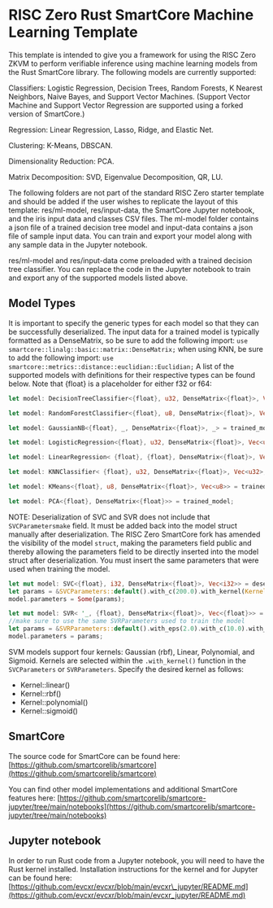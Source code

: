 # RISC Zero Rust SmartCore Machine Learning Template

This template is intended to give you a framework for using the RISC Zero ZKVM to perform verifiable inference using machine learning models from the Rust SmartCore library.  The following models are currently supported:

Classifiers: Logistic Regression, Decision Trees, Random Forests, K Nearest Neighbors, Naive Bayes, and Support Vector Machines.  (Support Vector Machine and Support Vector Regression are supported using a forked version of SmartCore.)

Regression:  Linear Regression, Lasso, Ridge, and Elastic Net.

Clustering:  K-Means, DBSCAN.

Dimensionality Reduction:  PCA.

Matrix Decomposition:  SVD, Eigenvalue Decomposition, QR, LU.

The following folders are not part of the standard RISC Zero starter template and should be added if the user wishes to replicate the layout of this template:  res/ml-model, res/input-data, the SmartCore Jupyter notebook, and the iris input data and classes CSV files.  The ml-model folder contains a json file of a trained decision tree model and input-data contains a json file of sample input data.  You can train and export your model along with any sample data in the Jupyter notebook.

res/ml-model and res/input-data come preloaded with a trained decision tree classifier.  You can replace the code in the Jupyter notebook to train and export any of the supported models listed above.

## Model Types

It is important to specify the generic types for each model so that they can be successfully deserialized.  The input data for a trained model is typically formatted as a DenseMatrix, so be sure to add the following import:
`use smartcore::linalg::basic::matrix::DenseMatrix;`
when using KNN, be sure to add the following import:
`use smartcore::metrics::distance::euclidian::Euclidian;`
A list of the supported models with definitions for their respective types can be found below.  Note that {float} is a placeholder for either f32 or f64:

```rust
let model: DecisionTreeClassifier<{float}, u32, DenseMatrix<{float}>, Vec<u32>> = trained_model;
```

```rust
let model: RandomForestClassifier<{float}, u8, DenseMatrix<{float}>, Vec<u8>> = trained_model;
```

```rust
let model: GaussianNB<{float}, _, DenseMatrix<{float}>, _> = trained_model;
```

```rust
let model: LogisticRegression<{float}, u32, DenseMatrix<{float}>, Vec<u32>> = trained_model;
```

```rust
let model: LinearRegression< {float}, {float}, DenseMatrix<{float}>, Vec<{float}>> = trained_model;
```

```rust
let model: KNNClassifier< {float}, u32, DenseMatrix<{float}>, Vec<u32>, Euclidian<{float}>> = trained_model;
```

```rust
let model: KMeans<{float}, u8, DenseMatrix<{float}>, Vec<u8>> = trained_model;
```

```rust
let model: PCA<{float}, DenseMatrix<{float}>> = trained_model;
```

NOTE:  Deserialization of SVC and SVR does not include that `SVCParametersmake` field.  It must be added back into the model struct manually after deserialization.  The RISC Zero SmartCore fork has amended the visibility of the model `struct`, making the parameters field public and thereby allowing the parameters field to be directly inserted into the model struct after deserialization.  You must insert the same parameters that were used when training the model.

```rust
let mut model: SVC<{float}, i32, DenseMatrix<{float}>, Vec<i32>> = deserialized_svc_trained;
let params = &SVCParameters::default().with_c(200.0).with_kernel(Kernels::linear());
model.parameters = Some(params);
```

```rust
let mut model: SVR< '_, {float}, DenseMatrix<{float}>, Vec<{float}>> = deserialized_model;
//make sure to use the same SVRParameters used to train the model
let params = &SVRParameters::default().with_eps(2.0).with_c(10.0).with_kernel(Kernels::linear());
model.parameters = params;
```

SVM models support four kernels:  Gaussian (rbf), Linear, Polynomial, and Sigmoid.  Kernels are selected within the `.with_kernel()` function in the `SVCParameters` or `SVRParameters`.  Specify the desired kernel as follows:

- Kernel::linear()
- Kernel::rbf()
- Kernel::polynomial()
- Kernel::sigmoid()

## SmartCore

The source code for SmartCore can be found here:  [https://github.com/smartcorelib/smartcore](https://github.com/smartcorelib/smartcore)

You can find other model implementations and additional SmartCore features here:  [https://github.com/smartcorelib/smartcore-jupyter/tree/main/notebooks](https://github.com/smartcorelib/smartcore-jupyter/tree/main/notebooks)

## Jupyter notebook

In order to run Rust code from a Jupyter notebook, you will need to have the Rust kernel installed.  Installation instructions for the kernel and for Jupyter can be found here:
[https://github.com/evcxr/evcxr/blob/main/evcxr\_jupyter/README.md](https://github.com/evcxr/evcxr/blob/main/evcxr_jupyter/README.md)
